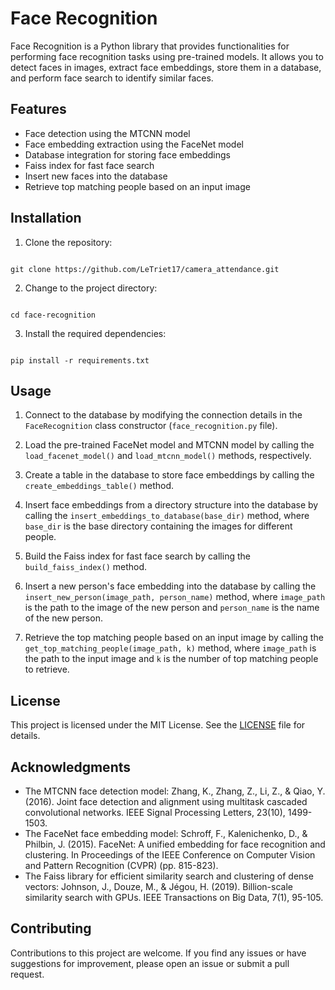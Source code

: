 # Face Recognition

Face Recognition is a Python library that provides functionalities for performing face recognition tasks using pre-trained models. It allows you to detect faces in images, extract face embeddings, store them in a database, and perform face search to identify similar faces.

## Features

- Face detection using the MTCNN model
- Face embedding extraction using the FaceNet model
- Database integration for storing face embeddings
- Faiss index for fast face search
- Insert new faces into the database
- Retrieve top matching people based on an input image

## Installation

1. Clone the repository:

```

git clone https://github.com/LeTriet17/camera_attendance.git

```

2. Change to the project directory:

```

cd face-recognition

```

3. Install the required dependencies:

```

pip install -r requirements.txt

```

## Usage

1. Connect to the database by modifying the connection details in the `FaceRecognition` class constructor (`face_recognition.py` file).

2. Load the pre-trained FaceNet model and MTCNN model by calling the `load_facenet_model()` and `load_mtcnn_model()` methods, respectively.

3. Create a table in the database to store face embeddings by calling the `create_embeddings_table()` method.

4. Insert face embeddings from a directory structure into the database by calling the `insert_embeddings_to_database(base_dir)` method, where `base_dir` is the base directory containing the images for different people.

5. Build the Faiss index for fast face search by calling the `build_faiss_index()` method.

6. Insert a new person's face embedding into the database by calling the `insert_new_person(image_path, person_name)` method, where `image_path` is the path to the image of the new person and `person_name` is the name of the new person.

7. Retrieve the top matching people based on an input image by calling the `get_top_matching_people(image_path, k)` method, where `image_path` is the path to the input image and `k` is the number of top matching people to retrieve.

## License

This project is licensed under the MIT License. See the [LICENSE](LICENSE) file for details.

## Acknowledgments

- The MTCNN face detection model: Zhang, K., Zhang, Z., Li, Z., & Qiao, Y. (2016). Joint face detection and alignment using multitask cascaded convolutional networks. IEEE Signal Processing Letters, 23(10), 1499-1503.
- The FaceNet face embedding model: Schroff, F., Kalenichenko, D., & Philbin, J. (2015). FaceNet: A unified embedding for face recognition and clustering. In Proceedings of the IEEE Conference on Computer Vision and Pattern Recognition (CVPR) (pp. 815-823).
- The Faiss library for efficient similarity search and clustering of dense vectors: Johnson, J., Douze, M., & Jégou, H. (2019). Billion-scale similarity search with GPUs. IEEE Transactions on Big Data, 7(1), 95-105.

## Contributing

Contributions to this project are welcome. If you find any issues or have suggestions for improvement, please open an issue or submit a pull request.

